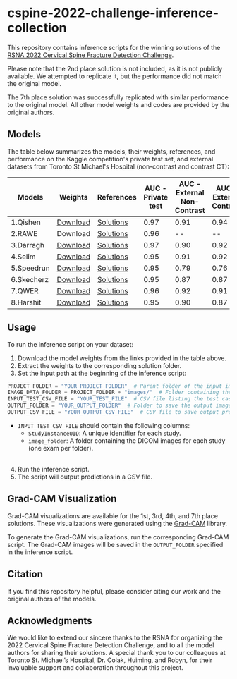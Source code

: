 # cspine-2022-challenge-inference-collection

This repository contains inference scripts for the winning solutions of the [RSNA 2022 Cervical Spine Fracture Detection Challenge](https://www.kaggle.com/c/rsna-2022-cervical-spine-fracture-detection).

Please note that the 2nd place solution is not included, as it is not publicly available. We attempted to replicate it, but the performance did not match the original model.

The 7th place solution was successfully replicated with similar performance to the original model. All other model weights and codes are provided by the original authors.

## Models

The table below summarizes the models, their weights, references, and performance on the Kaggle competition's private test set, and external datasets from Toronto St Michael's Hospital (non-contrast and contrast CT):

| **Models** | **Weights**                                                                               | **References**                                                                                                  | **AUC - Private test** | **AUC - External Non-Contrast** | **AUC - External Contrast** |
| ---------- | ----------------------------------------------------------------------------------------- | --------------------------------------------------------------------------------------------------------------- | ---------------------- | ------------------------------- | --------------------------- |
| 1.Qishen   | [Download](https://www.kaggle.com/models/zixuanh/cspine-1st-place-solution-model-weights) | [Solutions](https://www.kaggle.com/competitions/rsna-2022-cervical-spine-fracture-detection/discussion/365115) | 0.97                   | 0.91                            | 0.94                        |
| 2.RAWE    | Download | [Solutions](https://www.kaggle.com/competitions/rsna-2022-cervical-spine-fracture-detection/discussion/362619) | 0.96                   | --                            | --                       |
| 3.Darragh  | [Download](https://www.kaggle.com/models/zixuanh/cspine-3rd-place-solution-model-weights) | [Solutions](https://www.kaggle.com/competitions/rsna-2022-cervical-spine-fracture-detection/discussion/362643) | 0.97                   | 0.90                            | 0.92                        |
| 4.Selim    | [Download](https://www.kaggle.com/models/zixuanh/cspine-4th-place-solution-model-weights) | [Solutions](https://github.com/selimsef/rsna_cervical_fracture/)                                               | 0.95                   | 0.91                            | 0.92                        |
| 5.Speedrun | [Download](https://www.kaggle.com/models/zixuanh/cspine-5th-place-solution-model-weights) | [Solutions](https://www.kaggle.com/competitions/rsna-2022-cervical-spine-fracture-detection/discussion/363232) | 0.95                   | 0.79                            | 0.76                        |
| 6.Skecherz  | [Download](https://www.kaggle.com/models/zixuanh/cspine-6th-place-solution-model-weights) | [Solutions](https://www.kaggle.com/competitions/rsna-2022-cervical-spine-fracture-detection/discussion/362651) | 0.95                   | 0.87                            | 0.87                        |
| 7.QWER  | [Download](https://www.kaggle.com/models/zixuanh/cspine-7th-place-solution-model-weights) | [Solutions](https://www.kaggle.com/competitions/rsna-2022-cervical-spine-fracture-detection/discussion/364848) | 0.96                   | 0.92                            | 0.91                        |
| 8.Harshit  | [Download](https://www.kaggle.com/models/zixuanh/cspine-8th-place-solution-model-weights) | [Solutions](https://www.kaggle.com/competitions/rsna-2022-cervical-spine-fracture-detection/discussion/362669) | 0.95                   | 0.90                            | 0.87                        |

## Usage

To run the inference script on your dataset:

1. Download the model weights from the links provided in the table above.
2. Extract the weights to the corresponding solution folder.
3. Set the input path at the beginning of the inference script:

```python
PROJECT_FOLDER = "YOUR_PROJECT_FOLDER"  # Parent folder of the input images
IMAGE_DATA_FOLDER = PROJECT_FOLDER + "images/"  # Folder containing the input images
INPUT_TEST_CSV_FILE = "YOUR_TEST_FILE"  # CSV file listing the test case paths (DICOM)
OUTPUT_FOLDER = "YOUR_OUTPUT_FOLDER"  # Folder to save the output images
OUTPUT_CSV_FILE = "YOUR_OUTPUT_CSV_FILE"  # CSV file to save output predictions
```

- `INPUT_TEST_CSV_FILE` should contain the following columns:
  - `StudyInstanceUID`: A unique identifier for each study.
  - `image_folder`: A folder containing the DICOM images for each study (one exam per folder).
<br/><br/>

4. Run the inference script.
5. The script will output predictions in a CSV file.

## Grad-CAM Visualization

Grad-CAM visualizations are available for the 1st, 3rd, 4th, and 7th place solutions. These visualizations were generated using the [Grad-CAM](https://github.com/jacobgil/pytorch-grad-cam) library.

To generate the Grad-CAM visualizations, run the corresponding Grad-CAM script. The Grad-CAM images will be saved in the `OUTPUT_FOLDER` specified in the inference script.

## Citation

If you find this repository helpful, please consider citing our work and the original authors of the models.

## Acknowledgments

We would like to extend our sincere thanks to the RSNA for organizing the 2022 Cervical Spine Fracture Detection Challenge, and to all the model authors for sharing their solutions. A special thank you to our colleagues at Toronto St. Michael’s Hospital, Dr. Colak, Huiming, and Robyn, for their invaluable support and collaboration throughout this project.
